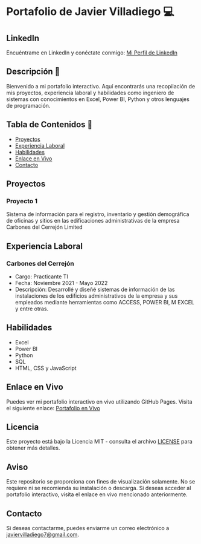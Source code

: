 # Portafolio de Javier Villadiego 💻

## LinkedIn
Encuéntrame en LinkedIn y conéctate conmigo: [Mi Perfil de LinkedIn](https://www.linkedin.com/in/javier-david-villadiego-amaya-289424135/) 

## Descripción 🔎
Bienvenido a mi portafolio interactivo. Aquí encontrarás una recopilación de mis proyectos, experiencia laboral y habilidades como ingeniero de sistemas con conocimientos en Excel, Power BI, Python y otros lenguajes de programación.

## Tabla de Contenidos 📄
- [Proyectos](#proyectos)
- [Experiencia Laboral](#experiencia-laboral)
- [Habilidades](#habilidades)
- [Enlace en Vivo](#enlace-en-vivo)
- [Contacto](#contacto)

## Proyectos  
### Proyecto 1
Sistema de información para el registro, inventario y gestión demográfica de oficinas y sitios en las edificaciones administrativas de la empresa Carbones del Cerrejón Limited

## Experiencia Laboral
### Carbones del Cerrejón
- Cargo: Practicante TI
- Fecha: Noviembre 2021 - Mayo 2022
- Descripción: Desarrollé y diseñé sistemas de información de las instalaciones de los edificios administrativos de la empresa y sus empleados mediante herramientas como ACCESS, POWER BI, M EXCEL y entre otras.

## Habilidades
- Excel
- Power BI
- Python
- SQL
- HTML, CSS y JavaScript

## Enlace en Vivo
Puedes ver mi portafolio interactivo en vivo utilizando GitHub Pages. Visita el siguiente enlace: [Portafolio en Vivo](https://javiervilladiego.github.io/Portfolio/)

## Licencia
Este proyecto está bajo la Licencia MIT - consulta el archivo [LICENSE](LICENSE) para obtener más detalles.

## Aviso
Este repositorio se proporciona con fines de visualización solamente. No se requiere ni se recomienda su instalación o descarga. Si deseas acceder al portafolio interactivo, visita el enlace en vivo mencionado anteriormente.

## Contacto
Si deseas contactarme, puedes enviarme un correo electrónico a javiervilladiego7@gmail.com.
